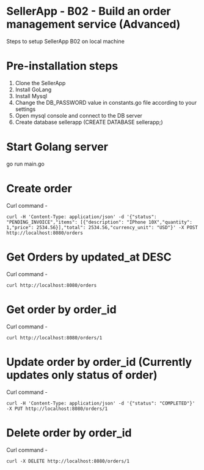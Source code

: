 # SellerApp - B02 - Build an order management service (Advanced)

Steps to setup SellerApp B02 on local machine

# Pre-installation steps
1. Clone the SellerApp
2. Install GoLang
3. Install Mysql
4. Change the DB_PASSWORD value in constants.go file according to your settings
5. Open mysql console and connect to the DB server
6. Create database sellerapp (CREATE DATABASE sellerapp;)

# Start Golang server
go run main.go

# Create order 
Curl command - 
```
curl -H 'Content-Type: application/json' -d '{"status": "PENDING_INVOICE","items": [{"description": "IPhone 10X","quantity": 1,"price": 2534.56}],"total": 2534.56,"currency_unit": "USD"}' -X POST http://localhost:8080/orders
```

# Get Orders by updated_at DESC
Curl command - 
```
curl http://localhost:8080/orders
```

# Get order by order_id
Curl command - 
```
curl http://localhost:8080/orders/1
```

# Update order by order_id (Currently updates only status of order)
Curl command - 
```
curl -H 'Content-Type: application/json' -d '{"status": "COMPLETED"}' -X PUT http://localhost:8080/orders/1
```

# Delete order by order_id
Curl command - 
```
curl -X DELETE http://localhost:8080/orders/1
```